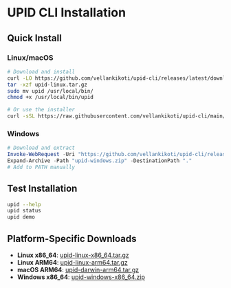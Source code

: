 # UPID CLI Installation

## Quick Install

### Linux/macOS
```bash
# Download and install
curl -LO https://github.com/vellankikoti/upid-cli/releases/latest/download/upid-linux.tar.gz
tar -xzf upid-linux.tar.gz
sudo mv upid /usr/local/bin/
chmod +x /usr/local/bin/upid

# Or use the installer
curl -sSL https://raw.githubusercontent.com/vellankikoti/upid-cli/main/install.sh | bash
```

### Windows
```powershell
# Download and extract
Invoke-WebRequest -Uri "https://github.com/vellankikoti/upid-cli/releases/latest/download/upid-windows.zip" -OutFile "upid-windows.zip"
Expand-Archive -Path "upid-windows.zip" -DestinationPath "."
# Add to PATH manually
```

## Test Installation
```bash
upid --help
upid status
upid demo
```

## Platform-Specific Downloads

- **Linux x86_64**: [upid-linux-x86_64.tar.gz](https://github.com/vellankikoti/upid-cli/releases/latest/download/upid-linux-x86_64.tar.gz)
- **Linux ARM64**: [upid-linux-arm64.tar.gz](https://github.com/vellankikoti/upid-cli/releases/latest/download/upid-linux-arm64.tar.gz)
- **macOS ARM64**: [upid-darwin-arm64.tar.gz](https://github.com/vellankikoti/upid-cli/releases/latest/download/upid-darwin-arm64.tar.gz)
- **Windows x86_64**: [upid-windows-x86_64.zip](https://github.com/vellankikoti/upid-cli/releases/latest/download/upid-windows-x86_64.zip)
